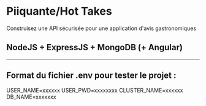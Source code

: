 # Piiquante/Hot Takes
Construisez une API sécurisée pour une application d'avis gastronomiques

## NodeJS + ExpressJS + MongoDB (+ Angular)

______________________________________
## Format du fichier .env pour tester le projet : 

USER_NAME=xxxxxx
USER_PWD=xxxxxxxx
CLUSTER_NAME=xxxxxx
DB_NAME=xxxxxxx